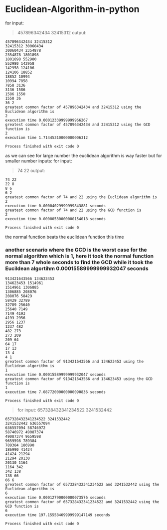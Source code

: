 # Euclidean-Algorithm-in-python
for input:
> 457896342434 32415312
> output:
```
457896342434 32415312
32415312 30060434
30060434 2354878
2354878 1801898
1801898 552980
552980 142958
142958 124106
124106 18852
18852 10994
10994 7858
7858 3136
3136 1586
1586 1550
1550 36
36 2
greatest common factor of 457896342434 and 32415312 using the Euclidean algorithm is 
2
execution time 0.00012339999999966267
greatest common factor of 457896342434 and 32415312 using the GCD function is 
2
execution time 1.71445310000000006312

Process finished with exit code 0
```
as we can see for large number the euclidean algorithm is way faster
but for smaller number inputs:
for input:
> 74 22
> output:
```
74 22
22 8
8 6
6 2
greatest common factor of 74 and 22 using the Euclidean algorithm is 
2
execution time 0.00004029999999843881 seconds
greatest common factor of 74 and 22 using the GCD function is 
2
execution time 0.00000530000000154018 seconds

Process finished with exit code 0
```
the normal function beats the euclidean function this time
### another scenario where the GCD is the worst case for the normal algorithm which is 1, here it took the normal function more than 7 whole seconds to find the GCD while it took the Eucildean algortihm 0.00015589999999932047 seconds
```
913421643566 134623453
134623453 1514961
1514961 1306885
1306885 208076
208076 58429
58429 32789
32789 25640
25640 7149
7149 4193
4193 2956
2956 1237
1237 482
482 273
273 209
209 64
64 17
17 13
13 4
4 1
greatest common factor of 913421643566 and 134623453 using the Euclidean algorithm is 
1
execution time 0.00015589999999932047 seconds
greatest common factor of 913421643566 and 134623453 using the GCD function is 
1
execution time 7.08772000000000090836 seconds

Process finished with exit code 0
```
> for input: 657328432341234522 3241532442
```
657328432341234522 3241532442
3241532442 636557094
636557094 58746972
58746972 49087374
49087374 9659598
9659598 789384
789384 186990
186990 41424
41424 21294
21294 20130
20130 1164
1164 342
342 138
138 66
66 6
greatest common factor of 657328432341234522 and 3241532442 using the Euclidean algorithm is 
6
execution time 0.00012790000000073576 seconds
greatest common factor of 657328432341234522 and 3241532442 using the GCD function is 
6
execution time 197.15558469999999147149 seconds

Process finished with exit code 0
```
